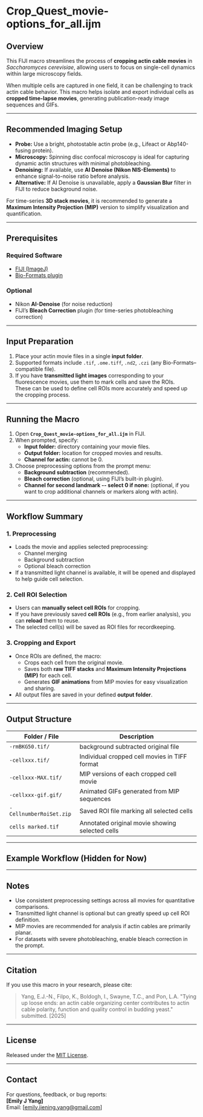 # Crop_Quest_movie-options_for_all.ijm

## Overview
This FIJI macro streamlines the process of **cropping actin cable movies** in *Saccharomyces cerevisiae*, allowing users to focus on single-cell dynamics within large microscopy fields.  

When multiple cells are captured in one field, it can be challenging to track actin cable behavior. This macro helps isolate and export individual cells as **cropped time-lapse movies**, generating publication-ready image sequences and GIFs.

---

## Recommended Imaging Setup

- **Probe:** Use a bright, photostable actin probe (e.g., Lifeact or Abp140-fusing protein).  
- **Microscopy:** Spinning disc confocal microscopy is ideal for capturing dynamic actin structures with minimal photobleaching.  
- **Denoising:** If available, use **AI Denoise (Nikon NIS-Elements)** to enhance signal-to-noise ratio before analysis.  
- **Alternative:** If AI Denoise is unavailable, apply a **Gaussian Blur** filter in FIJI to reduce background noise.  

For time-series **3D stack movies**, it is recommended to generate a **Maximum Intensity Projection (MIP)** version to simplify visualization and quantification.

---

## Prerequisites

### Required Software
- [FIJI (ImageJ)](https://fiji.sc/)
- [Bio-Formats plugin](https://www.openmicroscopy.org/bio-formats/)

### Optional
- Nikon **AI-Denoise** (for noise reduction)
- FIJI’s **Bleach Correction** plugin (for time-series photobleaching correction)

---

## Input Preparation

1. Place your actin movie files in a single **input folder**.  
2. Supported formats include `.tif`, `.ome.tiff`, `.nd2`, `.czi` (any Bio-Formats–compatible file).  
3. If you have **transmitted light images** corresponding to your fluorescence movies, use them to mark cells and save the ROIs.  
   These can be used to define cell ROIs more accurately and speed up the cropping process.


---

## Running the Macro

1. Open **`Crop_Quest_movie-options_for_all.ijm`** in FIJI.  
2. When prompted, specify:
   - **Input folder:** directory containing your movie files.  
   - **Output folder:** location for cropped movies and results.
   - **Channel for actin:** cannot be 0.
3. Choose preprocessing options from the prompt menu:
   - **Background subtraction** (recommended).  
   - **Bleach correction** (optional, using FIJI’s built-in plugin).  
   - **Channel for second landmark -- select 0 if none:** (optional, if you want to crop additional channels or markers along with actin).  

---

## Workflow Summary

### 1. Preprocessing
- Loads the movie and applies selected preprocessing:
  - Channel merging  
  - Background subtraction  
  - Optional bleach correction  
- If a transmitted light channel is available, it will be opened and displayed to help guide cell selection.

### 2. Cell ROI Selection
- Users can **manually select cell ROIs** for cropping.  
- If you have previously saved **cell ROIs** (e.g., from earlier analysis), you can **reload** them to reuse.  
- The selected cell(s) will be saved as ROI files for recordkeeping.

### 3. Cropping and Export
- Once ROIs are defined, the macro:
  - Crops each cell from the original movie.  
  - Saves both **raw TIFF stacks** and **Maximum Intensity Projections (MIP)** for each cell.  
  - Generates **GIF animations** from MIP movies for easy visualization and sharing.  
- All output files are saved in your defined **output folder**.

---

## Output Structure

| Folder / File | Description |
|----------------|-------------|
| `-rmBKG50.tif/` | background subtracted original file |
| `-cellxxx.tif/` | Individual cropped cell movies in TIFF format |
| `-cellxxx-MAX.tif/` | MIP versions of each cropped cell movie |
| `-cellxxx-gif.gif/` | Animated GIFs generated from MIP sequences |
| `-CellnumberRoiSet.zip` | Saved ROI file marking all selected cells |
| `cells marked.tif` | Annotated original movie showing selected cells |

---

## Example Workflow (Hidden for Now)

<!--
### Example Workflow
1. **Example Input Movie:** Raw actin cable movie with multiple cells.  
2. **Example Transmitted Light:** Used to assist ROI definition.  
3. **Example Cropped Movie:** Single-cell actin dynamics.  
4. **Example MIP and GIF Output:** Processed cell movie for presentation.
-->

---

## Notes

- Use consistent preprocessing settings across all movies for quantitative comparisons.  
- Transmitted light channel is optional but can greatly speed up cell ROI definition.  
- MIP movies are recommended for analysis if actin cables are primarily planar.  
- For datasets with severe photobleaching, enable bleach correction in the prompt.  

---

## Citation
If you use this macro in your research, please cite:  
> Yang, E.J.-N., Filpo, K., Boldogh, I., Swayne, T.C., and Pon, L.A. "Tying up loose ends: an actin cable organizing center contributes to actin cable polarity, function and quality control in budding yeast." submitted. [2025]

---

## License
Released under the [MIT License](LICENSE).

---

## Contact
For questions, feedback, or bug reports:  
**[Emily J Yang]**  
Email: [emily.jiening.yang@gmail.com]
